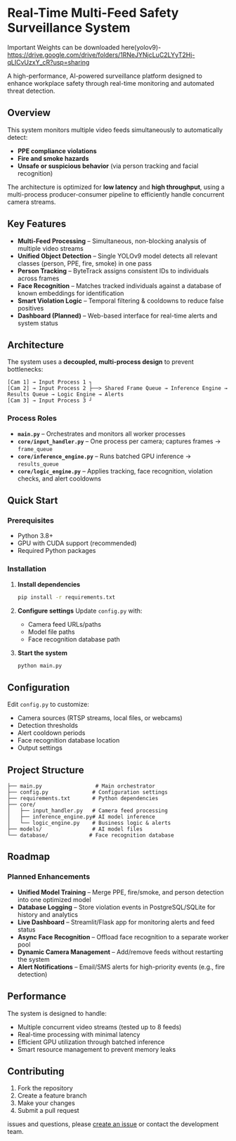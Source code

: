 # Real-Time Multi-Feed Safety Surveillance System

Important Weights can be  downloaded here(yolov9)- https://drive.google.com/drive/folders/1RNeJYNjcLuC2LYyT2Hj-qLICvUzxY_cR?usp=sharing




A high-performance, AI-powered surveillance platform designed to enhance workplace safety through real-time monitoring and automated threat detection.

## Overview

This system monitors multiple video feeds simultaneously to automatically detect:
- **PPE compliance violations**
- **Fire and smoke hazards**
- **Unsafe or suspicious behavior** (via person tracking and facial recognition)

The architecture is optimized for **low latency** and **high throughput**, using a multi-process producer-consumer pipeline to efficiently handle concurrent camera streams.

## Key Features

- **Multi-Feed Processing** – Simultaneous, non-blocking analysis of multiple video streams
- **Unified Object Detection** – Single YOLOv9 model detects all relevant classes (person, PPE, fire, smoke) in one pass
- **Person Tracking** – ByteTrack assigns consistent IDs to individuals across frames
- **Face Recognition** – Matches tracked individuals against a database of known embeddings for identification
- **Smart Violation Logic** – Temporal filtering & cooldowns to reduce false positives
- **Dashboard (Planned)** – Web-based interface for real-time alerts and system status

## Architecture

The system uses a **decoupled, multi-process design** to prevent bottlenecks:

```
[Cam 1] → Input Process 1 ┐
[Cam 2] → Input Process 2 ├──> Shared Frame Queue → Inference Engine → Results Queue → Logic Engine → Alerts
[Cam 3] → Input Process 3 ┘
```

### Process Roles

- **`main.py`** – Orchestrates and monitors all worker processes
- **`core/input_handler.py`** – One process per camera; captures frames → `frame_queue`
- **`core/inference_engine.py`** – Runs batched GPU inference → `results_queue`
- **`core/logic_engine.py`** – Applies tracking, face recognition, violation checks, and alert cooldowns

## Quick Start

### Prerequisites
- Python 3.8+
- GPU with CUDA support (recommended)
- Required Python packages

### Installation

1. **Install dependencies**
   ```bash
   pip install -r requirements.txt
   ```

2. **Configure settings**
   Update `config.py` with:
   - Camera feed URLs/paths
   - Model file paths
   - Face recognition database path

3. **Start the system**
   ```bash
   python main.py
   ```

## Configuration

Edit `config.py` to customize:
- Camera sources (RTSP streams, local files, or webcams)
- Detection thresholds
- Alert cooldown periods
- Face recognition database location
- Output settings

## Project Structure

```
├── main.py                 # Main orchestrator
├── config.py              # Configuration settings
├── requirements.txt       # Python dependencies
├── core/
│   ├── input_handler.py   # Camera feed processing
│   ├── inference_engine.py# AI model inference
│   └── logic_engine.py    # Business logic & alerts
├── models/                # AI model files
└── database/             # Face recognition database
```

## Roadmap

### Planned Enhancements
- **Unified Model Training** – Merge PPE, fire/smoke, and person detection into one optimized model
- **Database Logging** – Store violation events in PostgreSQL/SQLite for history and analytics
- **Live Dashboard** – Streamlit/Flask app for monitoring alerts and feed status
- **Async Face Recognition** – Offload face recognition to a separate worker pool
- **Dynamic Camera Management** – Add/remove feeds without restarting the system
- **Alert Notifications** – Email/SMS alerts for high-priority events (e.g., fire detection)

## Performance

The system is designed to handle:
- Multiple concurrent video streams (tested up to 8 feeds)
- Real-time processing with minimal latency
- Efficient GPU utilization through batched inference
- Smart resource management to prevent memory leaks

## Contributing

1. Fork the repository
2. Create a feature branch
3. Make your changes
4. Submit a pull request

 issues and questions, please [create an issue](link-to-issues) or contact the development team.